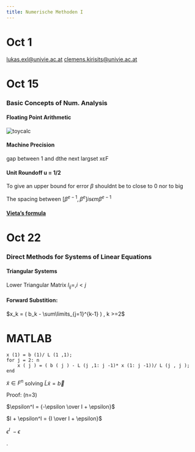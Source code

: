 ```yaml
---
title: Numerische Methoden I
---
```


# Oct 1

lukas.exl@univie.ac.at
clemens.kirisits@univie.ac.at


# Oct 15

### Basic Concepts of Num. Analysis

#### Floating Point Arithmetic

![toycalc](pics/toycalc.png)

#### Machine Precision 

gap between 1 and dthe next largset xεF


#### Unit Roundoff u = 1/2

To give an upper bound for error $\beta$ shouldnt be to close to 0 nor to big

The spacing between $[ \beta ^{e-1}, \beta^e ] is \epsilon m\beta^{e-1}$


#### [Vieta’s formula](https://de.wikipedia.org/wiki/Satzgruppe_von_Vieta)


# Oct 22

### Direct Methods for Systems of Linear Equations

#### Triangular Systems

Lower Triangular Matrix $l_{ij} = , i < j$

#### Forward Substition:

$x_k = ( b_k - \sum\limits_{j=1}^{k-1} ) , k >=2$


# MATLAB
~~~~{#mycode .matlab}
x (1) = b (1)/ L (1 ,1);
for j = 2: n
    x ( j ) = ( b ( j ) - L (j ,1: j -1)* x (1: j -1))/ L (j , j );
end
~~~~~~~~~~~~~~~~~~~~

$\tilde{x} \in F^n$ solving $\tilde{L}\tilde{x} = \vec{b}$


Proof: (n=3)

$\epsilon^I = {-\epsilon \over I + \epsilon}$

$I + \epsilon^I = {I \over I + \epsilon}$

$\epsilon^I ~ - \epsilon$




















.


